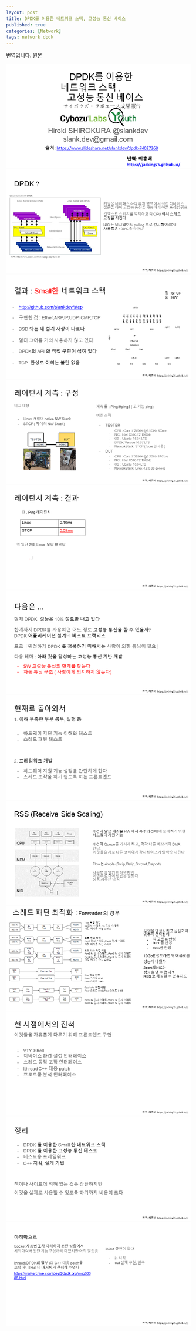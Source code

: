 ```yaml
---
layout: post
title: DPDK를 이용한 네트워크 스택, 고성능 통신 베이스
published: true
categories: [Network]
tags: network dpdk
---
```

번역입니다. [원본](https://www.slideshare.net/slankdev/dpdk-74027268)  
      
![](/images/2018/DPDK-20180212/01.PNG)   
![](/images/2018/DPDK-20180212/02.PNG)   
![](/images/2018/DPDK-20180212/03.PNG)   
![](/images/2018/DPDK-20180212/04.PNG)   
![](/images/2018/DPDK-20180212/05.PNG)   
![](/images/2018/DPDK-20180212/06.PNG)   
![](/images/2018/DPDK-20180212/07.PNG)   
![](/images/2018/DPDK-20180212/08.PNG)   
![](/images/2018/DPDK-20180212/09.PNG)   
![](/images/2018/DPDK-20180212/10.PNG)   
![](/images/2018/DPDK-20180212/11.PNG)   
![](/images/2018/DPDK-20180212/12.PNG)   
   
  